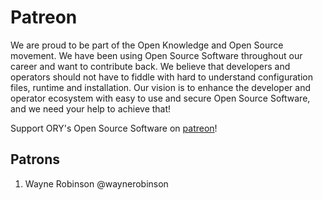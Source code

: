 # Patreon

We are proud to be part of the Open Knowledge and Open Source movement.
We have been using Open Source Software throughout our career and want to contribute back.
We believe that developers and operators should not have to fiddle with hard to understand configuration files,
runtime and installation. Our vision is to enhance the developer and operator ecosystem with easy to use
and secure Open Source Software, and we need your help to achieve that!

Support ORY's Open Source Software on [patreon](https://patreon.com/user?u=4298803)!

## Patrons

1. Wayne Robinson @waynerobinson
